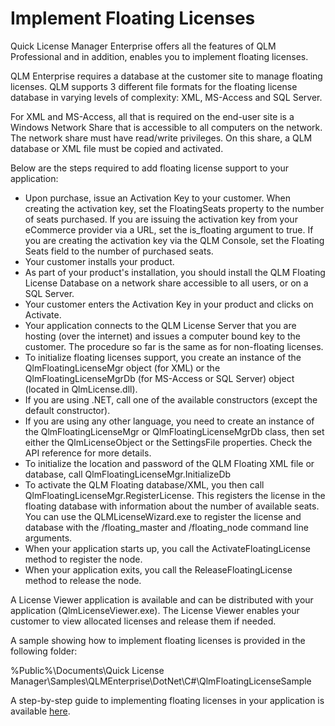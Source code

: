 # Implement Floating Licenses

Quick License Manager Enterprise offers all the features of QLM Professional and in addition, enables you to implement floating licenses.

QLM Enterprise requires a database at the customer site to manage floating licenses. QLM supports 3 different file formats for the floating license database in varying levels of complexity: XML, MS-Access and SQL Server.&#x20;

For XML and MS-Access, all that is required on the end-user site is a Windows Network Share that is accessible to all computers on the network. The network share must have read/write privileges. On this share, a QLM database or XML file must be copied and activated.

Below are the steps required to add floating license support to your application:

* Upon purchase, issue an Activation Key to your customer. When creating the activation key, set the FloatingSeats property to the number of seats purchased. If you are issuing the activation key from your eCommerce provider via a URL, set the is\_floating argument to true. If you are creating the activation key via the QLM Console, set the Floating Seats field to the number of purchased seats.
* Your customer installs your product.
* As part of your product's installation, you should install the QLM Floating License Database on a network share accessible to all users, or on a SQL Server.
* Your customer enters the Activation Key in your product and clicks on Activate.
* Your application connects to the QLM License Server that you are hosting (over the internet) and issues a computer bound key to the customer. The procedure so far is the same as for non-floating licenses.
* To initialize floating licenses support, you create an instance of the QlmFloatingLicenseMgr object (for XML) or the QlmFloatingLicenseMgrDb (for MS-Access or SQL Server) object (located in QlmLicense.dll).
* If you are using .NET, call one of the available constructors (except the default constructor).
* If you are using any other language, you need to create an instance of the QlmFloatingLicenseMgr or QlmFloatingLicenseMgrDb class, then set either the QlmLicenseObject or the SettingsFile properties. Check the API reference for more details.
* To initialize the location and password of the QLM Floating XML file or database, call QlmFloatingLicenseMgr.InitializeDb
* To activate the QLM Floating database/XML, you then call QlmFloatingLicenseMgr.RegisterLicense. This registers the license in the floating database with information about the number of available seats. You can use the QLMLicenseWizard.exe to register the license and database with the /floating\_master and /floating\_node command line arguments.
* When your application starts up, you call the ActivateFloatingLicense method to register the node.
* When your application exits, you call the ReleaseFloatingLicense method to release the node.

A License Viewer application is available and can be distributed with your application (QlmLicenseViewer.exe). The License Viewer enables your customer to view allocated licenses and release them if needed.

A sample showing how to implement floating licenses is provided in the following folder:

%Public%\Documents\Quick License Manager\Samples\QLMEnterprise\DotNet\C#\QlmFloatingLicenseSample

A step-by-step guide to implementing floating licenses in your application is available [here](../step-by-step-guides/how-to-implement-floating-licensing-with-qlm-enterprise.md).
